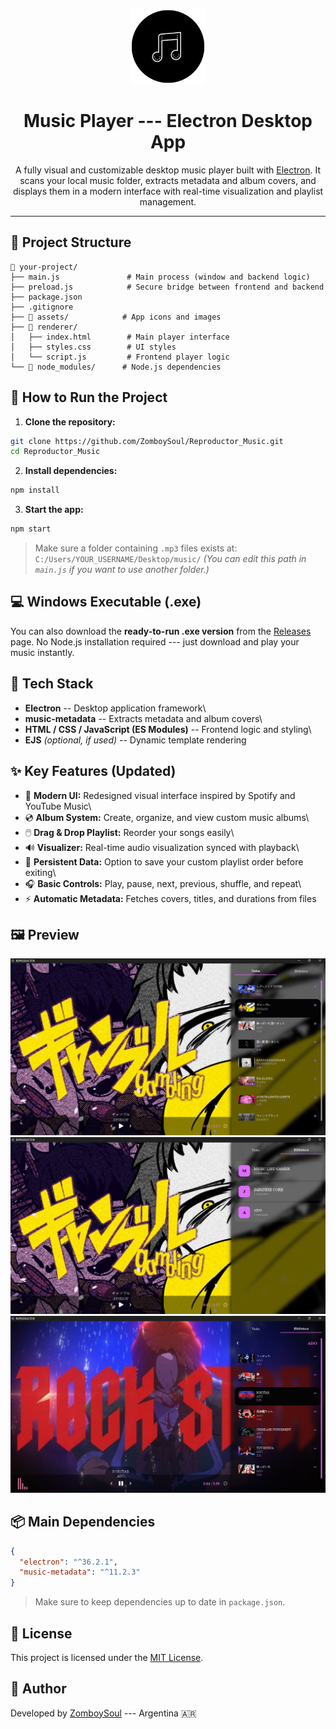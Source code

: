 <p align="center">
<img src="assets/logo.png" alt="App Icon" width="120" />
</p>
<h1 align="center">
Music Player --- Electron Desktop App
</h1>
<p align="center">
A fully visual and customizable desktop music player built with
<a href="https://www.electronjs.org/">Electron</a>.
It scans your local music folder, extracts metadata and album covers,
and displays them in a modern interface with real-time visualization and
playlist management.
</p>

---

## 📂 Project Structure

    📁 your-project/
    ├── main.js               # Main process (window and backend logic)
    ├── preload.js            # Secure bridge between frontend and backend
    ├── package.json
    ├── .gitignore
    ├── 📁 assets/            # App icons and images
    ├── 📁 renderer/
    │   ├── index.html        # Main player interface
    │   ├── styles.css        # UI styles
    │   └── script.js         # Frontend player logic
    └── 📁 node_modules/      # Node.js dependencies

## 🚀 How to Run the Project

1. **Clone the repository:**

```bash
git clone https://github.com/ZomboySoul/Reproductor_Music.git
cd Reproductor_Music
```

2. **Install dependencies:**

```bash
npm install
```

3. **Start the app:**

```bash
npm start
```

> Make sure a folder containing `.mp3` files exists at:
> `C:/Users/YOUR_USERNAME/Desktop/music/`
> *(You can edit this path in `main.js` if you want to use another
> folder.)*

## 💻 Windows Executable (.exe)

You can also download the **ready-to-run .exe version** from the
[Releases](https://github.com/ZomboySoul/Reproductor_Music/releases)
page.
No Node.js installation required --- just download and play your music
instantly.


## 🧠 Tech Stack

- **Electron** -- Desktop application framework\
- **music-metadata** -- Extracts metadata and album covers\
- **HTML / CSS / JavaScript (ES Modules)** -- Frontend logic and
  styling\
- **EJS** *(optional, if used)* -- Dynamic template rendering

## ✨ Key Features (Updated)

- 🎨 **Modern UI:** Redesigned visual interface inspired by Spotify
  and YouTube Music\
- 💿 **Album System:** Create, organize, and view custom music albums\
- 🖱️ **Drag & Drop Playlist:** Reorder your songs easily\
- 🔊 **Visualizer:** Real-time audio visualization synced with
  playback\
- 🧠 **Persistent Data:** Option to save your custom playlist order
  before exiting\
- 🎧 **Basic Controls:** Play, pause, next, previous, shuffle, and
  repeat\
- ⚡ **Automatic Metadata:** Fetches covers, titles, and durations
  from files

## 🖼️ Preview

<center>
    <img src="./assets/screen2.png" alt="Screen Preview" width="550" />
    <img src="./assets/screen3.png" alt="Screen Preview" width="550" />
    <img src="./assets/screen4.png" alt="Screen Preview" width="550" />
</center>

## 📦 Main Dependencies

```json
{
  "electron": "^36.2.1",
  "music-metadata": "^11.2.3"
}
```

> Make sure to keep dependencies up to date in `package.json`.

## 📄 License

This project is licensed under the [MIT License](LICENSE).

## 👤 Author

Developed by [ZomboySoul](https://github.com/Bytech-Technology) ---
Argentina 🇦🇷
